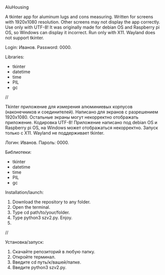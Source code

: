 AluHousing

A tkinter app for aluminum lugs and cons measuring. Written for screens with 1920x1080 resolution. Other screens may not display the app correctly. Use only with UTF-8! 
It was originally made for debian OS and Raspberry pi OS, so Windows can display it incorrect. Run only with X11. Wayland does not support tkinter. 

Login: Иванов. Password: 0000.

Libraries:

- tkinter
- datetime
- time
- PIL
- gc

//

Tkinter приложение для измерения алюминиевых корпусов (наконечников и соединителей). Написано для экранов с разрешением 1920х1080. Остальные экраны могут некорректно отображать приложение. 
Кодировка UTF-8! Приложение написано под debian OS и Raspberry pi OS, на Windows может отображаться некорректно. Запуск только с X11. Wayland не поддерживает tkinter. 

Логин: Иванов. Пароль: 0000.

Библиотеки:

- tkinter
- datetime
- time
- PIL
- gc

Installation/launch:

1. Download the repository to any folder.
2. Open the terminal.
3. Type cd path/to/your/folder.
4. Type python3 szv2.py. Enjoy.
5. 
//

Установка/запуск:

1. Cкачайте репозиторий в любую папку.
2. Откройте терминал.
3. Введите cd путь/к/вашей/папке.
4. Введите python3 szv2.py.
